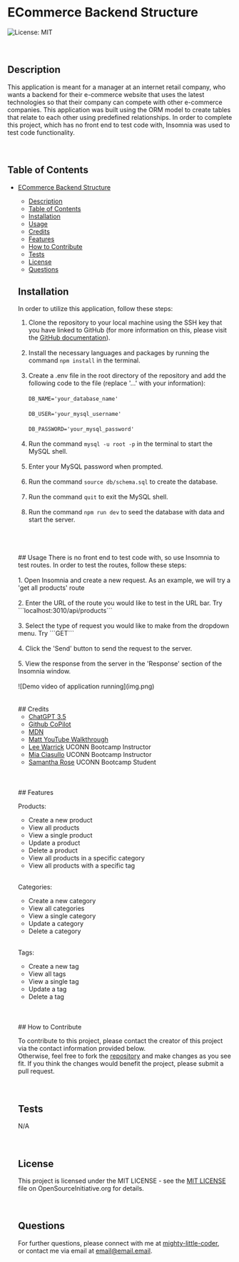 # ECommerce Backend Structure
  ![License: MIT](https://img.shields.io/badge/License-MIT-yellow.svg)
  </br>
  </br>
  </br>
  ## Description
  
  This application is meant for a manager at an internet retail company, who wants a backend for their e-commerce website that uses the latest technologies so that their company can compete with other e-commerce companies. This application was built using the ORM model to create tables that relate to each other using predefined relationships. In order to complete this project, which has no front end to test code with, Insomnia was used to test code functionality.
  </br>
  </br>
  </br>
  ## Table of Contents
  
- [ECommerce Backend Structure](#ecommerce-backend-structure)
  - [Description](#description)
  - [Table of Contents](#table-of-contents)
  - [Installation](#installation)
  - [Usage](#usage)
  - [Credits](#credits)
  - [Features](#features)
  - [How to Contribute](#how-to-contribute)
  - [Tests](#tests)
  - [License](#license)
  - [Questions](#questions)
  ## Installation
  
  In order to utilize this application, follow these steps:<br>
  1. Clone the repository to your local machine using the SSH key that you have linked to GitHub (for more information on this, please visit the <a href="[link](https://docs.github.com/en/authentication/connecting-to-github-with-ssh/adding-a-new-ssh-key-to-your-github-account)">GitHub documentation</a>).<br></br>
  2. Install the necessary languages and packages by running the command `npm install` in the terminal.</br></br>
  3. Create a .env file in the root directory of the repository and add the following code to the file (replace '...' with your information):<br></br>
  ```DB_NAME='your_database_name'``` <br></br>
  ```DB_USER='your_mysql_username'```<br></br>
  ```DB_PASSWORD='your_mysql_password'```<br></br>
  4. Run the command ```mysql -u root -p``` in the terminal to start the MySQL shell.<br></br>
  5. Enter your MySQL password when prompted.<br></br>
  6. Run the command ```source db/schema.sql``` to create the database.<br></br>
  7. Run the command ```quit``` to exit the MySQL shell.<br></br>
  8. Run the command ```npm run dev``` to seed the database with data and start the server.<br></br>
  </br>
  </br>
  </br>
  ## Usage
  There is no front end to test code with, so use Insomnia to test routes. In order to test the routes, follow these steps:</br></br>
  1. Open Insomnia and create a new request. As an example, we will try a 'get all products' route<br></br>
  2. Enter the URL of the route you would like to test in the URL bar. Try ```localhost:3010/api/products```<br></br>
  3. Select the type of request you would like to make from the dropdown menu. Try ```GET``` <br></br>
  4. Click the 'Send' button to send the request to the server.<br></br>
  5. View the response from the server in the 'Response' section of the Insomnia window.<br></br>
  ![Demo video of application running](img.png)
  </br>
  </br>
  </br>
  ## Credits
  
  - <a href="https://chat.openai.com/">ChatGPT 3.5</a>
  - <a href="https://github.com/features/copilot?ef_id=_k_CjwKCAiAq4KuBhA6EiwArMAw1FOutqMK0saZxH8FwReh32EgrB9jOkJA2Gi0O3-RqIINbuOsOHKHhxoCfKwQAvD_BwE_k_&OCID=AIDcmmc3fhtaow_SEM__k_CjwKCAiAq4KuBhA6EiwArMAw1FOutqMK0saZxH8FwReh32EgrB9jOkJA2Gi0O3-RqIINbuOsOHKHhxoCfKwQAvD_BwE_k_&gad_source=1&gclid=CjwKCAiAq4KuBhA6EiwArMAw1FOutqMK0saZxH8FwReh32EgrB9jOkJA2Gi0O3-RqIINbuOsOHKHhxoCfKwQAvD_BwE">Github CoPilot</a>
  - <a href="https://developer.mozilla.org/en-US/">MDN</a>
  - <a href="https://www.youtube.com/watch?v=geB_9Ib9YhY">Matt YouTube Walkthrough</a>
  - <a href="https://leewarrick.com/">Lee Warrick</a> UCONN Bootcamp Instructor
  - <a href="https://github.com/miacias">Mia Ciasullo</a> UCONN Bootcamp Instructor
  - <a href="https://github.com/samanthashleyrose">Samantha Rose</a> UCONN Bootcamp Student
  </br>
  </br>
  </br>
  ## Features
  </br>

  Products:
  - Create a new product
  - View all products
  - View a single product
  - Update a product
  - Delete a product
  - View all products in a specific category
  - View all products with a specific tag</br></br>

  Categories:
  - Create a new category
  - View all categories
  - View a single category
  - Update a category
  - Delete a category</br></br>

  Tags:
  - Create a new tag
  - View all tags
  - View a single tag
  - Update a tag
  - Delete a tag
  </br>
  </br>
  </br>
  ## How to Contribute
  
  To contribute to this project, please contact the creator of this project via the contact information provided below.<br>Otherwise, feel free to fork the <a href="https://github.com/mighty-little-coder/ECommerce-Backend-Structure">repository</a> and make changes as you see fit. If you think the changes would benefit the project, please submit a pull request.
  </br>
  </br>
  </br>
  ## Tests
  
  N/A
  </br>
  </br>
  </br>
  ## License
  
  This project is licensed under the MIT LICENSE - see the <a href="https://opensource.org/licenses/MIT">MIT LICENSE</a> file on OpenSourceInitiative.org for details.
  </br>
  </br>
  </br>
  ## Questions
  
  For further questions, please connect with me at <a href="https://github.com/mighty-little-coder">mighty-little-coder</a>,<br>
  or contact me via email at <a href="email@email.email">email@email.email</a>.